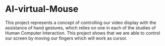 # AI-virtual-Mouse
This project represents a concept of controlling our video display with the assistance of hand  gestures, which relies on one in each of the studies of Human Computer Interaction. This  project shows that we are able to control our screen by moving our fingers which will work as  cursor. 
